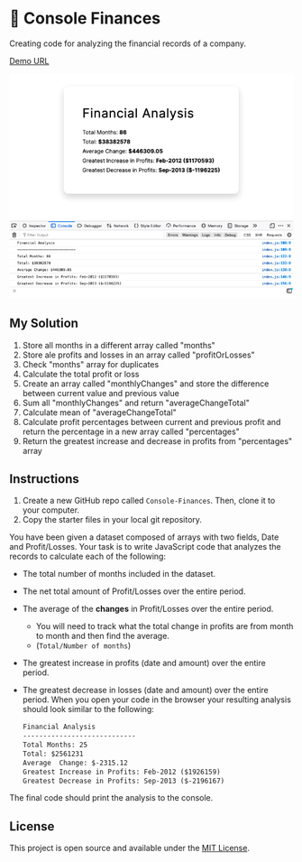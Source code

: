 # :file_folder: Console Finances
Creating code for analyzing the financial records of a company.

[Demo URL](https://wisethee.github.io/console-finances/)

![Screenshot](https://github.com/wisethee/console-finances/blob/main/assets/cover.jpg?raw=true)


## My Solution
1. Store all months in a different array called "months"
2. Store ale profits and losses in an array called "profitOrLosses"
3. Check "months" array for duplicates
4. Calculate the total profit or loss
5. Create an array called "monthlyChanges" and store the difference between current value and previous value
6. Sum all "monthlyChanges" and return "averageChangeTotal"
7. Calculate mean of "averageChangeTotal"
8. Calculate profit percentages between current and previous profit and return the percentage in a new array called "percentages"
9. Return the greatest increase and decrease in profits from "percentages" array


## Instructions
1. Create a new GitHub repo called `Console-Finances`. Then, clone it to your computer.
2. Copy the starter files in your local git repository.

You have been given a dataset composed of arrays with two fields, Date and Profit/Losses.
Your task is to write JavaScript code that analyzes the records to calculate each of the following:
* The total number of months included in the dataset.
* The net total amount of Profit/Losses over the entire period.
* The average of the **changes** in Profit/Losses over the entire period.
  * You will need to track what the total change in profits are from month to month and then find the average.
  * (`Total/Number of months`)
* The greatest increase in profits (date and amount) over the entire period.
* The greatest decrease in losses (date and amount) over the entire period.
When you open your code in the browser your resulting analysis should look similar to the following:

  ```text
  Financial Analysis
  ----------------------------
  Total Months: 25
  Total: $2561231
  Average  Change: $-2315.12
  Greatest Increase in Profits: Feb-2012 ($1926159)
  Greatest Decrease in Profits: Sep-2013 ($-2196167)
  ```

The final code should print the analysis to the console.

## License
This project is open source and available under the [MIT License](LICENSE.md).
